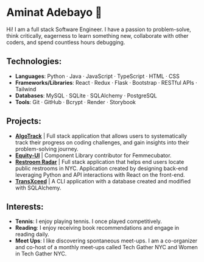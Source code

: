# Aminat Adebayo 👋
Hi! I am a full stack Software Engineer. I have a passion to problem-solve, think critically, eagerness to learn something new, collaborate with other coders, and spend countless hours debugging.  

## Technologies:
- **Languages**: Python · Java · JavaScript · TypeScript · HTML · CSS
- **Frameworks/Libraries**: React · Redux · Flask · Bootstrap · RESTful APIs · Tailwind
- **Databases**: MySQL · SQLite · SQLAlchemy · PostgreSQL
- **Tools**: Git · GitHub · Bcrypt · Render · Storybook

## Projects:
- **[AlgoTrack](https://github.com/Amii911/AlgoTrack)** | Full stack application that allows users to systematically track their progress on coding challenges, and gain insights into their problem-solving journey.
- **[Equity-UI](https://github.com/femmecubator/equity-ui)** | Component Library contributor for Femmecubator. 
- **[Restroom Radar](https://github.com/Amii911/Restroom-Radar-NYC)** | Full stack application that helps end users locate public restrooms in NYC. Application created by designing back-end leveraging Python and API interactions with React on the front-end.
- **[TransXceed](https://github.com/Amii911/TransXceed)** | A CLI application with a database created and modified with SQLAlchemy.



## Interests:
- **Tennis**: I enjoy playing tennis. I once played competitively. 
- **Reading**: I enjoy receiving book recommendations and engage in reading daily. 
- **Meet Ups**: I like discovering spontaneous meet-ups. I am a co-organizer and co-host of a monthly meet-ups called Tech Gather NYC and Women in Tech Gather NYC.
